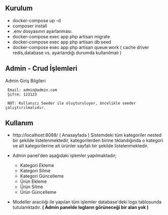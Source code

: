 ## Kurulum

- docker-compose up -d
- composer install
- .env dosyasının ayarlanması.
- docker-compose exec app php artisan migrate
- docker-compose exec app php artisan db:seed
- docker-compose exec app php artisan queue:work ( cache driver redis,database vs. ayarlandığı durumda kullanılmalı )


## Admin - Crud İşlemleri
Admin Giriş Bilgileri
```
 Email: admin@admin.com
 Şifre: 123123
 
 NOT: Kullanıcı Seeder ile oluşturuluyor, öncelikle seeder çalıştırılmalıdır.
```


## Kullanım

- http://localhost:8088/ ( Anasayfada ) Sistemdeki tüm kategoriler nested bir şekilde listelenmektedir, kategorilerden birine tıklandığında o kategori ve alt kategorilerine ait ürünler sayfalı bir şekilde listelenmektedir.

- Admin panel'den aşağıdaki işlemler yapılmaktadır; 
  - Kategori Ekleme
  - Kategori Silme
  - Kategori Güncelleme
  - Ürün Ekleme
  - Ürün Silme
  - Ürün Güncelleme

- Modeller aracılığı ile yapılan tüm işlemler database'deki logs tablosunda tutulamktadır. **( Admin panelde logların görüneceği bir alan yok )**
